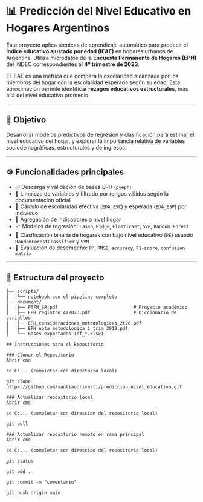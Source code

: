 # 📊 Predicción del Nivel Educativo en Hogares Argentinos

Este proyecto aplica técnicas de aprendizaje automático para predecir el **índice educativo ajustado por edad (IEAE)** en hogares urbanos de Argentina. Utiliza microdatos de la **Encuesta Permanente de Hogares (EPH)** del INDEC correspondientes al **4º trimestre de 2023**.

El IEAE es una métrica que compara la escolaridad alcanzada por los miembros del hogar con la escolaridad esperada según su edad. Esta aproximación permite identificar **rezagos educativos estructurales**, más allá del nivel educativo promedio.

---

## 📌 Objetivo

Desarrollar modelos predictivos de regresión y clasificación para estimar el nivel educativo del hogar, y explorar la importancia relativa de variables sociodemográficas, estructurales y de ingresos.

---

## ⚙️ Funcionalidades principales

- ✅ Descarga y validación de bases EPH (`pyeph`)
- 🧹 Limpieza de variables y filtrado por rangos válidos según la documentación oficial
- 🧠 Cálculo de escolaridad efectiva (`EDA_ESC`) y esperada (`EDA_ESP`) por individuo
- 🏡 Agregación de indicadores a nivel hogar
- 📈 Modelos de regresión: `Lasso`, `Ridge`, `ElasticNet`, `SVR`, `Random Forest`
- 🧮 Clasificación binaria de hogares con bajo nivel educativo (`PE`) usando `RandomForestClassifier` y `SVM`
- 🧪 Evaluación de desempeño: `R²`, `RMSE`, `accuracy`, `F1-score`, `confusion matrix`

---

## 📁 Estructura del proyecto

```text
├── scripts/
│   └── notebook con el pipeline completo
├── document/
│   ├── PTFM_SR.pdf                            # Proyecto académico
│   ├── EPH_registro_4T2023.pdf                # Diccionario de variables
│   ├── EPH_consideraciones_metodologicas_2t20.pdf
│   ├── EPH_nota_metodologica_1_trim_2019.pdf
│   └── Bases exportadas (df_*.xlsx)

## Instrucciones para el Repositorio

### Clonar el Repositorio
Abrir cmd

cd C:... (completar con directorio local)

git clone https://github.com/santiagoriverti/prediccion_nivel_educativo.git

### Actualizar repositorio local
Abrir cmd 

cd C:... (completar con direccion del repositorio local)

git pull

### Actualizar repositorio remoto en rama principal
Abrir cmd

cd C:... (completar con direccion del repositorio local)

git status

git add .

git commit -m "comentario"

git push origin main
